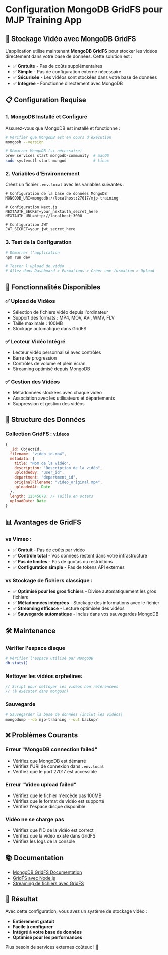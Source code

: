 # Configuration MongoDB GridFS pour MJP Training App

## 🎯 Stockage Vidéo avec MongoDB GridFS

L'application utilise maintenant **MongoDB GridFS** pour stocker les vidéos directement dans votre base de données. Cette solution est :
- ✅ **Gratuite** - Pas de coûts supplémentaires
- ✅ **Simple** - Pas de configuration externe nécessaire
- ✅ **Sécurisée** - Les vidéos sont stockées dans votre base de données
- ✅ **Intégrée** - Fonctionne directement avec MongoDB

## 📋 Configuration Requise

### 1. **MongoDB Installé et Configuré**
Assurez-vous que MongoDB est installé et fonctionne :

```bash
# Vérifier que MongoDB est en cours d'exécution
mongosh --version

# Démarrer MongoDB (si nécessaire)
brew services start mongodb-community  # macOS
sudo systemctl start mongod            # Linux
```

### 2. **Variables d'Environnement**
Créez un fichier `.env.local` avec les variables suivantes :

```env
# Configuration de la base de données MongoDB
MONGODB_URI=mongodb://localhost:27017/mjp-training

# Configuration Next.js
NEXTAUTH_SECRET=your_nextauth_secret_here
NEXTAUTH_URL=http://localhost:3000

# Configuration JWT
JWT_SECRET=your_jwt_secret_here
```

### 3. **Test de la Configuration**
```bash
# Démarrer l'application
npm run dev

# Tester l'upload de vidéo
# Allez dans Dashboard > Formations > Créer une formation > Upload
```

## 🚀 Fonctionnalités Disponibles

### ✅ **Upload de Vidéos**
- Sélection de fichiers vidéo depuis l'ordinateur
- Support des formats : MP4, MOV, AVI, WMV, FLV
- Taille maximale : 100MB
- Stockage automatique dans GridFS

### ✅ **Lecteur Vidéo Intégré**
- Lecteur vidéo personnalisé avec contrôles
- Barre de progression
- Contrôles de volume et plein écran
- Streaming optimisé depuis MongoDB

### ✅ **Gestion des Vidéos**
- Métadonnées stockées avec chaque vidéo
- Association avec les utilisateurs et départements
- Suppression et gestion des vidéos

## 🔧 Structure des Données

### **Collection GridFS : `videos`**
```javascript
{
  _id: ObjectId,
  filename: "video_id.mp4",
  metadata: {
    title: "Nom de la vidéo",
    description: "Description de la vidéo",
    uploadedBy: "user_id",
    department: "department_id",
    originalFilename: "video_original.mp4",
    uploadedAt: Date
  },
  length: 12345678, // Taille en octets
  uploadDate: Date
}
```

## 📊 Avantages de GridFS

### **vs Vimeo :**
- ✅ **Gratuit** - Pas de coûts par vidéo
- ✅ **Contrôle total** - Vos données restent dans votre infrastructure
- ✅ **Pas de limites** - Pas de quotas ou restrictions
- ✅ **Configuration simple** - Pas de tokens API externes

### **vs Stockage de fichiers classique :**
- ✅ **Optimisé pour les gros fichiers** - Divise automatiquement les gros fichiers
- ✅ **Métadonnées intégrées** - Stockage des informations avec le fichier
- ✅ **Streaming efficace** - Lecture optimisée des vidéos
- ✅ **Sauvegarde automatique** - Inclus dans vos sauvegardes MongoDB

## 🛠️ Maintenance

### **Vérifier l'espace disque**
```bash
# Vérifier l'espace utilisé par MongoDB
db.stats()
```

### **Nettoyer les vidéos orphelines**
```javascript
// Script pour nettoyer les vidéos non référencées
// (à exécuter dans mongosh)
```

### **Sauvegarde**
```bash
# Sauvegarder la base de données (inclut les vidéos)
mongodump --db mjp-training --out backup/
```

## ❌ Problèmes Courants

### **Erreur "MongoDB connection failed"**
- Vérifiez que MongoDB est démarré
- Vérifiez l'URI de connexion dans `.env.local`
- Vérifiez que le port 27017 est accessible

### **Erreur "Video upload failed"**
- Vérifiez que le fichier n'excède pas 100MB
- Vérifiez que le format de vidéo est supporté
- Vérifiez l'espace disque disponible

### **Vidéo ne se charge pas**
- Vérifiez que l'ID de la vidéo est correct
- Vérifiez que la vidéo existe dans GridFS
- Vérifiez les logs de la console

## 📚 Documentation

- [MongoDB GridFS Documentation](https://docs.mongodb.com/manual/core/gridfs/)
- [GridFS avec Node.js](https://docs.mongodb.com/drivers/node/current/fundamentals/gridfs/)
- [Streaming de fichiers avec GridFS](https://docs.mongodb.com/drivers/node/current/fundamentals/gridfs/streaming/)

## 🎉 Résultat

Avec cette configuration, vous avez un système de stockage vidéo :
- **Entièrement gratuit**
- **Facile à configurer**
- **Intégré à votre base de données**
- **Optimisé pour les performances**

Plus besoin de services externes coûteux ! 🚀
